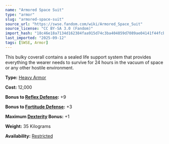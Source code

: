 ```yaml
---
name: "Armored Space Suit"
type: "armor"
slug: "armored-space-suit"
source_url: "https://swse.fandom.com/wiki/Armored_Space_Suit"
source_license: "CC BY-SA 3.0 (Fandom)"
import_hash: "18c46e18a7134d162384faa915d74c3ba404859d7089ae04141f44fcb15bcd86"
last_imported: "2025-09-12"
tags: [SWSE, Armor]
---
```

This bulky coverall contains a sealed life support system that provides everything the wearer needs to survive for 24 hours in the vacuum of space or any other hostile environment.

**Type:** [Heavy Armor](https://swse.fandom.com/wiki/Heavy_Armor)

**Cost:** 12,000

**Bonus to [Reflex Defense](https://swse.fandom.com/wiki/Reflex_Defense):** +9

**Bonus to [Fortitude Defense](https://swse.fandom.com/wiki/Fortitude_Defense):** +3

**Maximum [Dexterity](https://swse.fandom.com/wiki/Dexterity) Bonus:** +1

**Weight:** 35 Kilograms

**Availability:** [Restricted](https://swse.fandom.com/wiki/Restricted)
